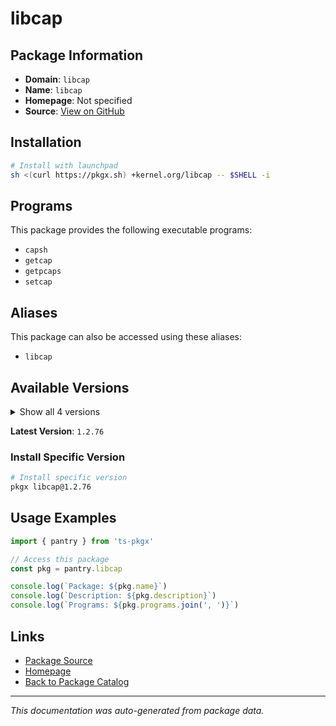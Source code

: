 # libcap

>

## Package Information

- **Domain**: `libcap`
- **Name**: `libcap`
- **Homepage**: Not specified
- **Source**: [View on GitHub](https://github.com/pkgxdev/pantry/tree/main/projects/kernel.org/libcap/package.yml)

## Installation

```bash
# Install with launchpad
sh <(curl https://pkgx.sh) +kernel.org/libcap -- $SHELL -i
```

## Programs

This package provides the following executable programs:

- `capsh`
- `getcap`
- `getpcaps`
- `setcap`

## Aliases

This package can also be accessed using these aliases:

- `libcap`

## Available Versions

<details>
<summary>Show all 4 versions</summary>

- `1.2.76`, `1.2.75`, `1.2.74`, `1.2.73`

</details>

**Latest Version**: `1.2.76`

### Install Specific Version

```bash
# Install specific version
pkgx libcap@1.2.76
```

## Usage Examples

```typescript
import { pantry } from 'ts-pkgx'

// Access this package
const pkg = pantry.libcap

console.log(`Package: ${pkg.name}`)
console.log(`Description: ${pkg.description}`)
console.log(`Programs: ${pkg.programs.join(', ')}`)
```

## Links

- [Package Source](https://github.com/pkgxdev/pantry/tree/main/projects/kernel.org/libcap/package.yml)
- [Homepage](#)
- [Back to Package Catalog](../package-catalog.md)

---

*This documentation was auto-generated from package data.*
